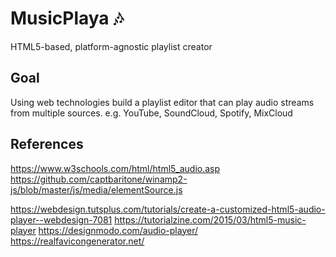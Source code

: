 # MusicPlaya 🎶
HTML5-based, platform-agnostic playlist creator

## Goal
Using web technologies build a playlist editor that can play audio streams from multiple sources. e.g. YouTube, SoundCloud, Spotify, MixCloud

## References
https://www.w3schools.com/html/html5_audio.asp
https://github.com/captbaritone/winamp2-js/blob/master/js/media/elementSource.js

https://webdesign.tutsplus.com/tutorials/create-a-customized-html5-audio-player--webdesign-7081
https://tutorialzine.com/2015/03/html5-music-player
https://designmodo.com/audio-player/
https://realfavicongenerator.net/
